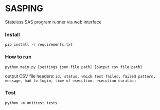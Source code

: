 # SASPING

Stateless SAS program runner via web interface

### Install

`pip install -r requirements.txt`

### How to run

`python main.py [settings json file path] [output csv file path]`

output CSV file headers:
`id, status, which test failed, failed pattern, message, had to login, time of execution, execution duration`


### Test
`python -m unittest tests`
